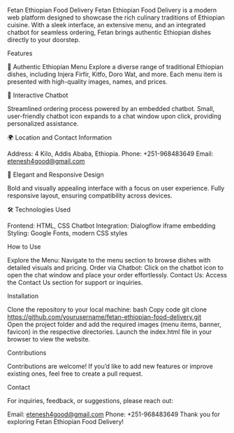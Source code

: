Fetan Ethiopian Food Delivery
Fetan Ethiopian Food Delivery is a modern web platform designed to showcase the rich culinary traditions of Ethiopian cuisine. With a sleek interface, an extensive menu, and an integrated chatbot for seamless ordering, Fetan brings authentic Ethiopian dishes directly to your doorstep.

Features

🥘 Authentic Ethiopian Menu
Explore a diverse range of traditional Ethiopian dishes, including Injera Firfir, Kitfo, Doro Wat, and more.
Each menu item is presented with high-quality images, names, and prices.


🤖 Interactive Chatbot

Streamlined ordering process powered by an embedded chatbot.
Small, user-friendly chatbot icon expands to a chat window upon click, providing personalized assistance.

🌍 Location and Contact Information

Address: 4 Kilo, Addis Ababa, Ethiopia.
Phone: +251-968483649
Email: etenesh4good@gmail.com

🎨 Elegant and Responsive Design

Bold and visually appealing interface with a focus on user experience.
Fully responsive layout, ensuring compatibility across devices.

🛠️ Technologies Used

Frontend: HTML, CSS
Chatbot Integration: Dialogflow iframe embedding
Styling: Google Fonts, modern CSS styles

How to Use

Explore the Menu: Navigate to the menu section to browse dishes with detailed visuals and pricing.
Order via Chatbot: Click on the chatbot icon to open the chat window and place your order effortlessly.
Contact Us: Access the Contact Us section for support or inquiries.

Installation

Clone the repository to your local machine:
bash
Copy code
git clone https://github.com/yourusername/fetan-ethiopian-food-delivery.git  
Open the project folder and add the required images (menu items, banner, favicon) in the respective directories.
Launch the index.html file in your browser to view the website.

Contributions

Contributions are welcome! If you’d like to add new features or improve existing ones, feel free to create a pull request.

Contact


For inquiries, feedback, or suggestions, please reach out:


Email: etenesh4good@gmail.com
Phone: +251-968483649
Thank you for exploring Fetan Ethiopian Food Delivery!
